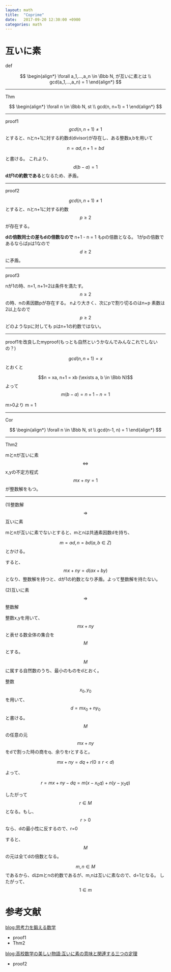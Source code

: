 ```yaml
---
layout: math 
title:  "Coprime"
date:   2017-09-20 12:30:00 +0900
categories: math 
---
```


# 互いに素
def

$$
\begin{align*}
\forall a_1,...,a_n \in \Bbb N, が互いに素とは \\
  gcd(a_1,...,a_n) = 1
\end{align*}
$$


-----
Thm

$$
\begin{align*}
\forall n \in \Bbb N, st \\
  gcd(n, n+1) = 1
\end{align*}
$$

-----

proof1
$$gcd(n, n+1) \ne 1$$とすると、nとn+1に対する約数d(divisor)が存在し、ある整数a,bを用いて

$$n = ad, n+1 = bd$$

と書ける。
これより、
$$d(b-a) = 1$$
**dが1の約数である**となるため、矛盾。

-----
proof2

$$gcd(n, n+1) \ne 1$$とすると、nとn+1に対する約数$$p \ge 2$$が存在する。

**dの倍数同士の差もdの倍数なので**
n+1 - n = 1 もpの倍数となる。
1がpの倍数であるならばpは1なので$$d \ge 2$$に矛盾。

------
proof3 

nが1の時、n=1, n+1=2は条件を満たす。
$$n \ge 2$$の時、nの素因数pが存在する。
nより大きく、次にpで割り切るのはn+p
素数は2以上なので$$p \ge 2$$
どのようなpに対しても
pはn+1の約数ではない。

------
proof1を改良したmyproof(もっとも自然というかなんでみんなこれでしないの？)

$$gcd(n, n+1) = x$$とおくと

$$n = xa, n+1 = xb (\exists a, b \in \Bbb N)$$
よって
$$m(b-a) = n+1 - n = 1$$

m>0より m = 1

------
Cor

$$
\begin{align*}
\forall n \in \Bbb N, st \\
  gcd(n-1, n) = 1
\end{align*}
$$

------

Thm2

mとnが互いに素 $$\Leftrightarrow$$ x,yの不定方程式$$mx + ny = 1$$が整数解をもつ。

------

(1)整数解$$\Rightarrow$$互いに素

mとnが互いに素でないとすると、mとnは共通素因数dを持ち、

$$ m = ad, n = bd (a,b \in Z)$$
とかける。

すると、
$$mx + ny = d(ax + by)$$
となり、整数解を持つと、dが1の約数となり矛盾。よって整数解を持たない。


(2)互いに素 $$\Rightarrow$$ 整数解

整数x,yを用いて、$$mx + ny$$と表せる数全体の集合を$$M$$とする。

$$M$$に属する自然数のうち、最小のものをdとおく。

整数$$x_0, y_0$$を用いて、$$d = mx_0 + ny_0$$と書ける。
$$M$$の任意の元$$mx + ny$$をdで割った時の商をq、余りをrとすると。

$$mx + ny = dq + r (0 \le r \lt d)$$

よって、

$$r = mx + ny - dq = m(x - x_0q) + n(y - y_0q)$$

したがって$$r \in M$$となる。もし、$$r \gt 0$$なら、dの最小性に反するので、r=0

すると、$$M$$の元は全てdの倍数となる。

$$m,n \in M$$であるから、dはmとnの約数であるが、m,nは互いに素なので、d=1となる。
したがって、$$1 \in m$$ 












# 参考文献

[blog:思考力を鍛える数学](https://www.beret.co.jp/books/detail/487)
  * proof1
  * Thm2

[blog:高校数学の美しい物語:互いに素の意味と関連する三つの定理](https://www.beret.co.jp/books/detail/487)
  * proof2

